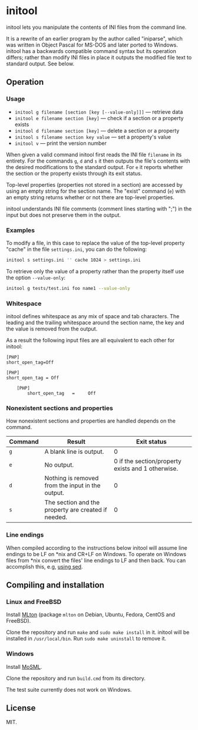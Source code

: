 # initool

initool lets you manipulate the contents of INI files from the command line.

It is a rewrite of an earlier program by the author called "iniparse", which
was written in Object Pascal for MS-DOS and later ported to Windows. initool
has a backwards compatible command syntax but its operation differs; rather
than modify INI files in place it outputs the modified file text to standard
output. See below.

## Operation

### Usage

* `initool g filename [section [key [--value-only]]]` — retrieve data
* `initool e filename section [key]` — check if a section or a property exists
* `initool d filename section [key]` — delete a section or a property
* `initool s filename section key value` — set a property's value
* `initool v` — print the version number

When given a valid command initool first reads the INI file `filename` in its
entirety. For the commands `g`, `d` and `s` it then outputs the file's
contents with the desired modifications to the standard output. For `e` it
reports whether the section or the property exists through its exit status.

Top-level properties (properties not stored in a section) are accessed by
using an empty string for the section name. The "exist" command (`e`) with an
empty string returns whether or not there are top-level properties.

initool understands INI file comments (comment lines starting with ";") in the
input but does not preserve them in the output.

### Examples

To modify a file, in this case to replace the value of the top-level property
"cache" in the file `settings.ini`, you can do the following:

```sh
initool s settings.ini '' cache 1024 > settings.ini
```

To retrieve only the value of a property rather than the property itself use
the option `--value-only`:

```sh
initool g tests/test.ini foo name1 --value-only
```

### Whitespace

initool defines whitespace as any mix of space and tab characters. The leading
and the trailing whitespace around the section name, the key and the value is
removed from the output.

As a result the following input files are all equivalent to each other for
initool:

```
[PHP]
short_open_tag=Off
```

```
[PHP]
short_open_tag = Off
```

```
    [PHP]
        short_open_tag   =     Off
```

### Nonexistent sections and properties

How nonexistent sections and properties are handled depends on the command.

| Command | Result | Exit status |
|---------|--------|--------------|
| `g` | A blank line is output. | 0 |
| `e` | No output. | 0 if the section/property exists and 1 otherwise. |
| `d` | Nothing is removed from the input in the output. | 0 |
| `s` | The section and the property are created if needed. | 0 |

### Line endings

When compiled according to the instructions below initool will assume line
endings to be LF on *nix and CR+LF on Windows. To operate on Windows files
from *nix convert the files' line endings to LF and then back. You can
accomplish this, e.g, [using sed](http://stackoverflow.com/a/2613834/3142963).

## Compiling and installation

### Linux and FreeBSD

Install [MLton](http://mlton.org/) (package `mlton` on Debian, Ubuntu, Fedora,
CentOS and FreeBSD).

Clone the repository and run `make` and `sudo make install` in it. initool
will be installed in `/usr/local/bin`. Run `sudo make uninstall` to remove it.

### Windows

Install [MoSML](http://mosml.org).

Clone the repository and run `build.cmd` from its directory.

The test suite currently does not work on Windows.

## License

MIT.
